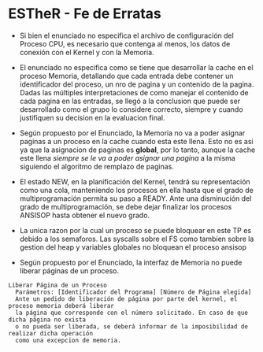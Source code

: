 # ESTheR - Fe de Erratas

* Si bien el enunciado no especifica el archivo de configuración del Proceso CPU, es necesario que contenga al menos, los datos de conexión con el Kernel y con la Memoria.

* El enunciado no especifica como se tiene que desarrollar la cache en el proceso Memoria, detallando que cada entrada debe contener un identificador del proceso, un nro de pagina y un contenido de la pagina. Dadas las múltiples interpretaciones de como manejar el contenido de cada pagina en las entradas, se llegó a la conclusion que puede ser desarrollado como el grupo lo considere correcto, siempre y cuando justifiquen su decision en la evaluacion final.

* Según propuesto por el Enunciado, la Memoria no va a poder asignar paginas a un proceso en la cache cuando esta este llena. Esto no es asi ya que la asignacion de paginas es **global**, por lo tanto, aunque la cache este llena *siempre se le va a poder asignar una pagina* a la misma siguiendo el algoritmo de remplazo de paginas.

* El estado NEW, en la planificación del Kernel, tendrá su representación como una cola, manteniendo los procesos en ella hasta que el grado de multiprogramación permita su paso a READY. Ante una disminución del grado de multiprogramación, se debe dejar finalizar los procesos ANSISOP hasta obtener el nuevo grado.

* La unica razon por la cual un proceso se puede bloquear en este TP es debido a los semaforos. Las syscalls sobre el FS como tambien sobre la gestion del heap y variables globales no bloquean el proceso ansisop

* Según propuesto por el Enunciado, la interfaz de Memoria no puede liberar páginas de un proceso. 
```
Liberar Página de un Proceso
  Parámetros: [Identificador del Programa] [Número de Página elegida]
  Ante un pedido de liberación de página por parte del kernel, el proceso memoria deberá liberar
  la página que corresponde con el número solicitado. En caso de que dicha página no exista
  o no pueda ser liberada, se deberá informar de la imposibilidad de realizar dicha operación
  como una excepcion de memoria.
```
